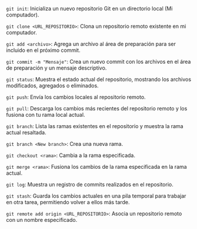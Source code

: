 `git init`: Inicializa un nuevo repositorio Git en un directorio local (Mi computador).

`git clone <URL_REPOSITORIO>`: Clona un repositorio remoto existente en mi computador.

`git add <archivo>`: Agrega un archivo al área de preparación para ser incluido en el próximo commit.

`git commit -m "Mensaje"`: Crea un nuevo commit con los archivos en el área de preparación y un mensaje descriptivo.

`git status`: Muestra el estado actual del repositorio, mostrando los archivos modificados, agregados o eliminados.

`git push`: Envía los cambios locales al repositorio remoto.

`git pull`: Descarga los cambios más recientes del repositorio remoto y los fusiona con tu rama local actual.

`git branch`: Lista las ramas existentes en el repositorio y muestra la rama actual resaltada.

`git branch <New branch>`: Crea una nueva rama.

`git checkout <rama>`: Cambia a la rama especificada.

`git merge <rama>`: Fusiona los cambios de la rama especificada en la rama actual.

`git log`: Muestra un registro de commits realizados en el repositorio.

`git stash`: Guarda los cambios actuales en una pila temporal para trabajar en otra tarea, permitiendo volver a ellos más tarde.

`git remote add origin <URL_REPOSITORIO>`: Asocia un repositorio remoto con un nombre especificado.